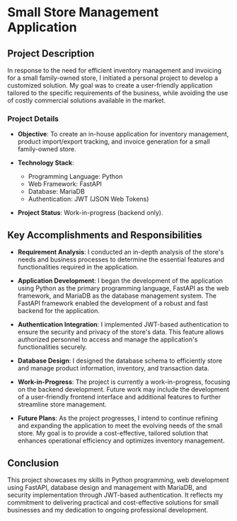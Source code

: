 # Small Store Management Application

## Project Description

In response to the need for efficient inventory management and invoicing for a small family-owned store, I initiated a personal project to develop a customized solution. My goal was to create a user-friendly application tailored to the specific requirements of the business, while avoiding the use of costly commercial solutions available in the market.

### Project Details

- **Objective**: To create an in-house application for inventory management, product import/export tracking, and invoice generation for a small family-owned store.

- **Technology Stack**:
  - Programming Language: Python
  - Web Framework: FastAPI
  - Database: MariaDB
  - Authentication: JWT (JSON Web Tokens)

- **Project Status**: Work-in-progress (backend only).

## Key Accomplishments and Responsibilities

- **Requirement Analysis**: I conducted an in-depth analysis of the store's needs and business processes to determine the essential features and functionalities required in the application.

- **Application Development**: I began the development of the application using Python as the primary programming language, FastAPI as the web framework, and MariaDB as the database management system. The FastAPI framework enabled the development of a robust and fast backend for the application.

- **Authentication Integration**: I implemented JWT-based authentication to ensure the security and privacy of the store's data. This feature allows authorized personnel to access and manage the application's functionalities securely.

- **Database Design**: I designed the database schema to efficiently store and manage product information, inventory, and transaction data.

- **Work-in-Progress**: The project is currently a work-in-progress, focusing on the backend development. Future work may include the development of a user-friendly frontend interface and additional features to further streamline store management.

- **Future Plans**: As the project progresses, I intend to continue refining and expanding the application to meet the evolving needs of the small store. My goal is to provide a cost-effective, tailored solution that enhances operational efficiency and optimizes inventory management.

## Conclusion

This project showcases my skills in Python programming, web development using FastAPI, database design and management with MariaDB, and security implementation through JWT-based authentication. It reflects my commitment to delivering practical and cost-effective solutions for small businesses and my dedication to ongoing professional development.
